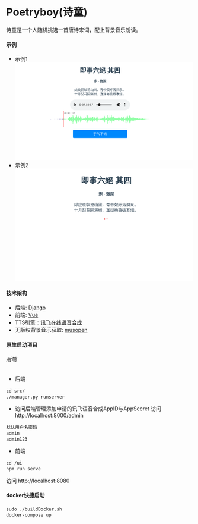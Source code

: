 # Poetryboy(诗童)
诗童是一个人随机挑选一首唐诗宋词，配上背景音乐朗读。
#### 示例
- 示例1
![示例１](./images/1.png)
- 示例2
![示例2](./images/2.png)

#### 技术架构
- 后端: [Django](https://www.djangoproject.com/)
- 前端: [Vue](https://cn.vuejs.org/index.html)
- TTS引擎：[讯飞在线语音合成](https://www.xfyun.cn/services/online_tts)
- 无版权背景音乐获取: [musopen](https://.org/music/)
#### 原生启动项目
###### 后端
- 后端
```
cd src/
./manager.py runserver
```

- 访问后端管理添加申请的讯飞语音合成AppID与AppSecret
访问 http://localhost:8000/admin
```
默认用户名密码
admin
admin123
```

- 前端
```
cd /ui
npm run serve
```
访问 http://localhost:8080

#### docker快捷启动
```
sudo ./buildDocker.sh
docker-compose up
```
